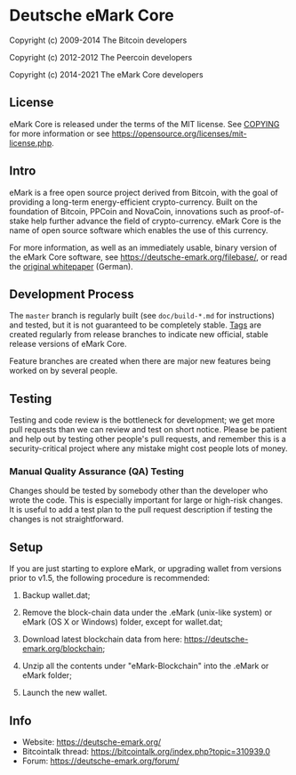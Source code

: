 Deutsche eMark Core
===================

Copyright (c) 2009-2014 The Bitcoin developers

Copyright (c) 2012-2012 The Peercoin developers

Copyright (c) 2014-2021 The eMark Core developers

License
-------

eMark Core is released under the terms of the MIT license. See [COPYING](COPYING) for more
information or see https://opensource.org/licenses/mit-license.php.

Intro
-----

eMark is a free open source project derived from Bitcoin, with
the goal of providing a long-term energy-efficient crypto-currency.
Built on the foundation of Bitcoin, PPCoin and NovaCoin, innovations such as proof-of-stake
help further advance the field of crypto-currency.
eMark Core is the name of open source software which enables the use of this currency.

For more information, as well as an immediately usable, binary version of
the eMark Core software, see https://deutsche-emark.org/filebase/, or read the
[original whitepaper](https://deutsche-emark.org/de/whitepaper/) (German).

Development Process
-------------------

The `master` branch is regularly built (see `doc/build-*.md` for instructions) and tested, but it is not guaranteed to be
completely stable. [Tags](https://github.com/emarkproject/eMark/tags) are created
regularly from release branches to indicate new official, stable release versions of eMark Core.

Feature branches are created when there are major new features being
worked on by several people.


Testing
-------

Testing and code review is the bottleneck for development; we get more pull
requests than we can review and test on short notice. Please be patient and help out by testing
other people's pull requests, and remember this is a security-critical project where any mistake might cost people lots of money.

### Manual Quality Assurance (QA) Testing

Changes should be tested by somebody other than the developer who wrote the
code. This is especially important for large or high-risk changes. It is useful
to add a test plan to the pull request description if testing the changes is
not straightforward.

Setup
-----

If you are just starting to explore eMark, or upgrading wallet from versions prior to v1.5, the following procedure is recommended:

1) Backup wallet.dat;

2) Remove the block-chain data under the .eMark (unix-like system) or eMark (OS X or Windows) folder, except for wallet.dat;

3) Download latest blockchain data from here: https://deutsche-emark.org/blockchain;

4) Unzip all the contents under "eMark-Blockchain" into the .eMark or eMark folder;

5) Launch the new wallet. 

Info
----

- Website: https://deutsche-emark.org/
- Bitcointalk thread: https://bitcointalk.org/index.php?topic=310939.0
- Forum: https://deutsche-emark.org/forum/



